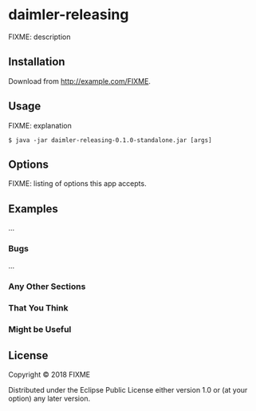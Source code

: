 # daimler-releasing

FIXME: description

## Installation

Download from http://example.com/FIXME.

## Usage

FIXME: explanation

    $ java -jar daimler-releasing-0.1.0-standalone.jar [args]

## Options

FIXME: listing of options this app accepts.

## Examples

...

### Bugs

...

### Any Other Sections
### That You Think
### Might be Useful

## License

Copyright © 2018 FIXME

Distributed under the Eclipse Public License either version 1.0 or (at
your option) any later version.
